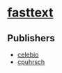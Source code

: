 # [fasttext](https://pypi.org/project/fasttext)



## Publishers
- [celebio](https://pypi.org/user/celebio)
- [cpuhrsch](https://pypi.org/user/cpuhrsch)

